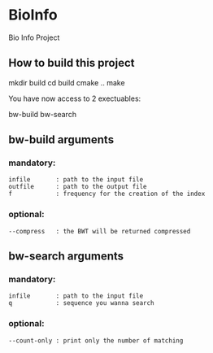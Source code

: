 # BioInfo
Bio Info Project

## How to build this project
mkdir build
cd build
cmake ..
make

You have now access to 2 exectuables:

bw-build
bw-search

## bw-build arguments

### mandatory:
    infile       : path to the input file
    outfile      : path to the output file
    f            : frequency for the creation of the index

### optional:
    --compress   : the BWT will be returned compressed

## bw-search arguments

### mandatory:
    infile       : path to the input file
    q            : sequence you wanna search

### optional:
    --count-only : print only the number of matching
